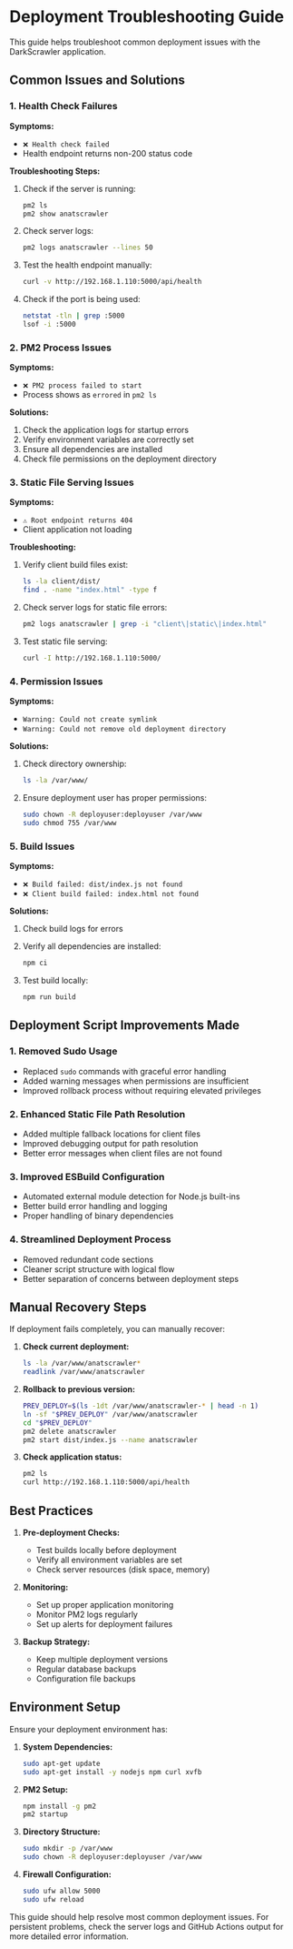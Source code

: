 # Deployment Troubleshooting Guide

This guide helps troubleshoot common deployment issues with the DarkScrawler application.

## Common Issues and Solutions

### 1. Health Check Failures

**Symptoms:**
- `❌ Health check failed`
- Health endpoint returns non-200 status code

**Troubleshooting Steps:**
1. Check if the server is running:
   ```bash
   pm2 ls
   pm2 show anatscrawler
   ```

2. Check server logs:
   ```bash
   pm2 logs anatscrawler --lines 50
   ```

3. Test the health endpoint manually:
   ```bash
   curl -v http://192.168.1.110:5000/api/health
   ```

4. Check if the port is being used:
   ```bash
   netstat -tln | grep :5000
   lsof -i :5000
   ```

### 2. PM2 Process Issues

**Symptoms:**
- `❌ PM2 process failed to start`
- Process shows as `errored` in `pm2 ls`

**Solutions:**
1. Check the application logs for startup errors
2. Verify environment variables are correctly set
3. Ensure all dependencies are installed
4. Check file permissions on the deployment directory

### 3. Static File Serving Issues

**Symptoms:**
- `⚠️ Root endpoint returns 404`
- Client application not loading

**Troubleshooting:**
1. Verify client build files exist:
   ```bash
   ls -la client/dist/
   find . -name "index.html" -type f
   ```

2. Check server logs for static file errors:
   ```bash
   pm2 logs anatscrawler | grep -i "client\|static\|index.html"
   ```

3. Test static file serving:
   ```bash
   curl -I http://192.168.1.110:5000/
   ```

### 4. Permission Issues

**Symptoms:**
- `Warning: Could not create symlink`
- `Warning: Could not remove old deployment directory`

**Solutions:**
1. Check directory ownership:
   ```bash
   ls -la /var/www/
   ```

2. Ensure deployment user has proper permissions:
   ```bash
   sudo chown -R deployuser:deployuser /var/www
   sudo chmod 755 /var/www
   ```

### 5. Build Issues

**Symptoms:**
- `❌ Build failed: dist/index.js not found`
- `❌ Client build failed: index.html not found`

**Solutions:**
1. Check build logs for errors
2. Verify all dependencies are installed:
   ```bash
   npm ci
   ```

3. Test build locally:
   ```bash
   npm run build
   ```

## Deployment Script Improvements Made

### 1. Removed Sudo Usage
- Replaced `sudo` commands with graceful error handling
- Added warning messages when permissions are insufficient
- Improved rollback process without requiring elevated privileges

### 2. Enhanced Static File Path Resolution
- Added multiple fallback locations for client files
- Improved debugging output for path resolution
- Better error messages when client files are not found

### 3. Improved ESBuild Configuration
- Automated external module detection for Node.js built-ins
- Better build error handling and logging
- Proper handling of binary dependencies

### 4. Streamlined Deployment Process
- Removed redundant code sections
- Cleaner script structure with logical flow
- Better separation of concerns between deployment steps

## Manual Recovery Steps

If deployment fails completely, you can manually recover:

1. **Check current deployment:**
   ```bash
   ls -la /var/www/anatscrawler*
   readlink /var/www/anatscrawler
   ```

2. **Rollback to previous version:**
   ```bash
   PREV_DEPLOY=$(ls -1dt /var/www/anatscrawler-* | head -n 1)
   ln -sf "$PREV_DEPLOY" /var/www/anatscrawler
   cd "$PREV_DEPLOY"
   pm2 delete anatscrawler
   pm2 start dist/index.js --name anatscrawler
   ```

3. **Check application status:**
   ```bash
   pm2 ls
   curl http://192.168.1.110:5000/api/health
   ```

## Best Practices

1. **Pre-deployment Checks:**
   - Test builds locally before deployment
   - Verify all environment variables are set
   - Check server resources (disk space, memory)

2. **Monitoring:**
   - Set up proper application monitoring
   - Monitor PM2 logs regularly
   - Set up alerts for deployment failures

3. **Backup Strategy:**
   - Keep multiple deployment versions
   - Regular database backups
   - Configuration file backups

## Environment Setup

Ensure your deployment environment has:

1. **System Dependencies:**
   ```bash
   sudo apt-get update
   sudo apt-get install -y nodejs npm curl xvfb
   ```

2. **PM2 Setup:**
   ```bash
   npm install -g pm2
   pm2 startup
   ```

3. **Directory Structure:**
   ```bash
   sudo mkdir -p /var/www
   sudo chown -R deployuser:deployuser /var/www
   ```

4. **Firewall Configuration:**
   ```bash
   sudo ufw allow 5000
   sudo ufw reload
   ```

This guide should help resolve most common deployment issues. For persistent problems, check the server logs and GitHub Actions output for more detailed error information.
